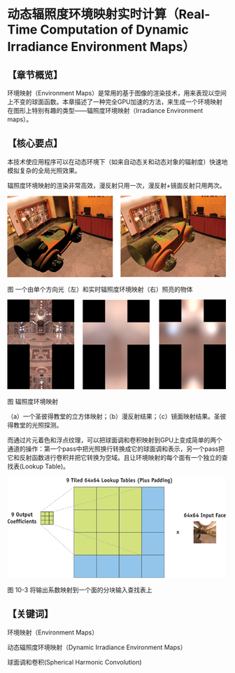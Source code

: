 ﻿# 动态辐照度环境映射实时计算（Real-Time Computation of Dynamic Irradiance Environment Maps）

## 

## 【章节概览】

环境映射（Environment Maps）是常用的基于图像的渲染技术，用来表现以空间上不变的球面函数。本章描述了一种完全GPU加速的方法，来生成一个环境映射在图形上特别有趣的类型——辐照度环境映射（Irradiance Environment maps）。

## 

## 【核心要点】

本技术使应用程序可以在动态环境下（如来自动态关和动态对象的辐射度）快速地模拟复杂的全局光照效果。

辐照度环境映射的渲染非常高效，漫反射只用一次，漫反射+镜面反射只用两次。

[
![img](DynamicIrradianceEnvironmentMaps.assets/82bda2bfc3ebdd3fc3dd1031c69f7f99.jpg)](https://github.com/QianMo/Game-Programmer-Study-Notes/blob/master/Content/%E3%80%8AGPUGems2%E3%80%8B%E5%85%A8%E4%B9%A6%E6%8F%90%E7%82%BC%E6%80%BB%E7%BB%93/Part1/media/82bda2bfc3ebdd3fc3dd1031c69f7f99.jpg)

图 一个由单个方向光（左）和实时辐照度环境映射（右）照亮的物体

[
![img](DynamicIrradianceEnvironmentMaps.assets/c135b4f7854a5a36cc313ca4fbcf8014.jpg)](https://github.com/QianMo/Game-Programmer-Study-Notes/blob/master/Content/%E3%80%8AGPUGems2%E3%80%8B%E5%85%A8%E4%B9%A6%E6%8F%90%E7%82%BC%E6%80%BB%E7%BB%93/Part1/media/c135b4f7854a5a36cc313ca4fbcf8014.jpg)

图 辐照度环境映射

（a）一个圣彼得教堂的立方体映射；（b）漫反射结果；（c）镜面映射结果。圣彼得教堂的光照探测。

而通过片元着色和浮点纹理，可以把球面调和卷积映射到GPU上变成简单的两个通道的操作：第一个pass中把光照换行转换成它的球面调和表示，另一个pass把它和反射函数进行卷积并把它转换为空域。且让环境映射的每个面有一个独立的查找表(Lookup Table)。

[
![img](DynamicIrradianceEnvironmentMaps.assets/e6d39172c6c96651c542230f730d3ddf.jpg)](https://github.com/QianMo/Game-Programmer-Study-Notes/blob/master/Content/%E3%80%8AGPUGems2%E3%80%8B%E5%85%A8%E4%B9%A6%E6%8F%90%E7%82%BC%E6%80%BB%E7%BB%93/Part1/media/e6d39172c6c96651c542230f730d3ddf.jpg)

图 10-3 将输出系数映射到一个面的分块输入查找表上

## 

## 【关键词】

环境映射（Environment Maps）

动态辐照度环境映射（Dynamic Irradiance Environment Maps）

球面调和卷积(Spherical Harmonic Convolution)
